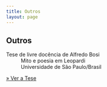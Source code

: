 ```yaml
---
title: Outros
layout: page
---
```


<h2 class="page-tile">
  Outros
</h2>
<div class="article-list-wrap article-list-wrap-active radius">
  <dl>
    <dt class="break-line">Tese de livre docência de Alfredo Bosi</dt>
    <dd class="break-line">Mito e poesia em Leopardi</dd>
    <dd class="break-line">Universidade de São Paulo/Brasil</dd>
  </dl>
  <p>
    <a class="btn" href="pdf/Alfredo-Bosi-Mito-e-Poesia-em-Leopardi.pdf" target="_blank">» Ver a Tese</a>
  </p>
</div>
